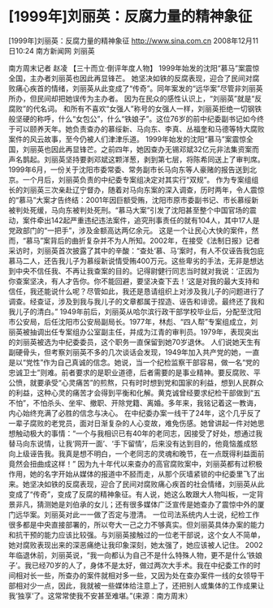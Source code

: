 # [1999年]刘丽英：反腐力量的精神象征

[1999年]刘丽英：反腐力量的精神象征
http://www.sina.com.cn  2008年12月11日10:24   南方新闻网
刘丽英

南方周末记者 赵凌
【三十而立·倒评年度人物】
1999年始发的沈阳“慕马”案震惊全国，主办者刘丽英也因此再显锋芒。
她坚决如铁的反腐表现，迎合了民间对腐败痛心疾首的情绪，刘丽英从此变成了“传奇”。同年案发的“远华案”尽管非刘丽英所办，但民间却把她误传为主办者。
因为在民众的感性认识上，“刘丽英”就是“反腐败”的代名词。
和所有不喜欢“女强人”称号的女强人一样，刘丽英拒绝一切钢铁般坚硬的称呼，什么“女包公”，什么“铁娘子”。这位76岁的前中纪委副书记如今终于可以颐养天年。她负责查办的慕绥新、马向东、李真、丛福奎和马德等特大腐败案件的风云故事，至今仍被人们津津乐道。
1999年始发的沈阳“慕马”案震惊全国，刘丽英也因此再显锋芒。之前四年，她因查办无锡邓斌32亿元非法集资案而声名鹊起。刘丽英坚持要剥邓斌这颗洋葱，剥到第七层，将陈希同送上了审判席。
1999年6月，一份关于沈阳市委常委、常务副市长马向东等人豪赌的报告送到北京。一个月后，刘丽英负责的中纪委专案组决定对其实行“双规”。
作为专案组组长的刘丽英三次亲赴辽宁督办，随着对马向东案的深入调查，历时两年，令人震惊的“慕马”大案才告终结：2001年因巨额受贿，沈阳市原市委副书记、市长慕绥新被判处死缓，马向东被判处死刑。“慕马大案”引发了沈阳甚至整个中国官场的震动，案件牵出142起严重违纪违法案件，追究刑事责任的就有104人，其中17人是党政部门的“一把手”，涉及金额高达两亿余元。
这是一个让民心大快的案件，然而，“慕马”案背后的曲折复杂并不为人所知。2002年，在接受《法制日报》记者采访时，刘丽英首次披露了其中的辛酸：“查处‘慕、马’案时，有人不仅诬告我包庇慕马二人，还告我儿子为慕绥新说情受贿400万元。这些卑劣的手法，无非是想达到中央不信任我、不再让我查案的目的。记得尉健行同志当时就对我说：‘正因为你查案坚决，有人才告你。你不能回避，要坚决查下去！’这是对我的最大支持和信任，我还能说什么呢？尽管如此，我还是恳请组织上对涉及我儿子的问题进行了调查。经查证，涉及到我与我儿子的文章都属于捏造、诬告和诽谤。最终还了我和我儿子的清白。”
1949年前后，刘丽英从哈尔滨行政干部学校毕业后，分配至沈阳市公安局，后任沈阳市公安局副局长。1977年，林彪、“四人帮”专案组成立，刘丽英被抽调出任专案组办公室副主任，并成为江青的审判员。1979年，表现突出的刘丽英被选为中纪委委员，这个职务一直保留到她70岁退休。
人们说她天生有副硬骨头，但考察刘丽英不多的几次谈话会发现，1949年加入共产党的她，一直是以“党性”作为自己真诚的信念。她说，当一个纪检监察干部容易，做一名“党的忠诚卫士”则难。前者要求的是职业道德，后者需要的是事业精神。要反腐败、平公愤，就要承受“心灵痛苦”的煎熬，只有时时想到党和国家的利益，想到人民群众的利益，这种心灵的痛苦才会得到平衡和化解。黄克诚曾经要求纪检干部做到“五不怕”，不怕杀头、坐牢、撤职、开除党籍、离婚。多年来，我铭记着这一教诲，内心始终充满了必胜的信念与决心。
在中纪委办案一线干了24年，这个几乎反了一辈子腐败的老党员，面对日渐复杂的人心变故，难免伤感。她曾讲起一件对她思想触动极大的事情：“一个与我相识已有40年的老同志，因接受了好处，想通过我替马向东说情，让我‘网开一面’、‘手下留情’，后来没有达到目的，他竟恼羞成怒向上级诬告我。我真是想不明白，一个老同志的灵魂和晚节，在一点既得利益面前竟然会扭曲成这样！”
因为九十年代以来查办的高官腐败案中，刘丽英都有过积极作用，她的名字开始从媒体的报道中不胫而走，从那个灰墙紧锁的中纪委里飞了出来。她坚决如铁的反腐表现，迎合了民间对腐败痛心疾首的社会情绪，刘丽英从此变成了“传奇”，变成了反腐的精神象征。有人说，她这么敢跟大人物叫板，一定背景非凡，猜测她是刘伯承的女儿；还有很多媒体广泛宣传是她查办了震惊中外的厦门远华案。刘丽英对此一一做了否定与澄清。
一位司法系统内人士说，纪检工作很多都是中央直接部署的，所以夸大一己之力不够真实。但刘丽英具体办案的能力和抗干预的能力应该比较强。与刘丽英接触过的一位老干部说，这个女人不简单，她对腐败表现出来的深恶痛绝让我印象深刻，她太强了，她应该被人记住。
2002年临退休前，刘丽英说，“我一向都认为自己不是什么特殊人物，更不是什么‘铁娘子’。我已经70岁的人了，身体不是太好，做过两次大手术。我在中纪委工作的时间相对长一些，所查办的案件就相对多一些，又因为处在查办案件一线的女领导干部相对少一点，因此，我就被一些媒体给注意上了，还把别人或集体的工作成果让我‘独享’了。这常常使我不安甚至难堪。”(来源：南方周末）

